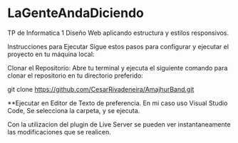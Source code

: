 # LaGenteAndaDiciendo
TP de Informatica 1
Diseño Web aplicando estructura y estilos responsivos.

Instrucciones para Ejecutar
Sigue estos pasos para configurar y ejecutar el proyecto en tu máquina local:

Clonar el Repositorio: Abre tu terminal y ejecuta el siguiente comando para clonar el repositorio en tu directorio preferido:

  git clone https://github.com/CesarRivadeneira/AmajhurBand.git

**Ejecutar en Editor de Texto de preferencia. En mi caso uso Visual Studio Code, Se selecciona la carpeta, y se ejecuta.

Con la utilizacion del plugin de Live Server se pueden ver instantaneamente las modificaciones que se realicen.
